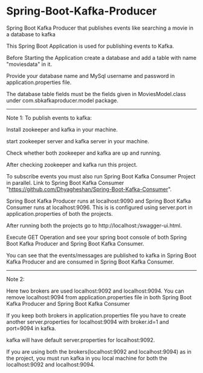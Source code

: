 # Spring-Boot-Kafka-Producer
Spring Boot Kafka Producer that publishes events like searching a movie in a database to kafka

This Spring Boot Application is used for publishing events to Kafka.

Before Starting the Application create a database and add a table with name "moviesdata" in it.

Provide your database name and MySql username and password in application.properties file.

The database table fields must be the fields given in MoviesModel.class under com.sbkafkaproducer.model package.


*************************************
Note 1: To publish events to kafka:


Install  zookeeper and kafka in your machine.

start zookeeper server and kafka server in your machine.
 
Check whether both zookeeper and kafka are up and running.

After checking zookeeper and kafka run this project.

To subscribe events you must also run Spring Boot Kafka Consumer Project in parallel. Link to Spring Boot Kafka Consumer "https://github.com/Dhyagheshan/Spring-Boot-Kafka-Consumer".

Spring Boot Kafka Producer runs at localhost:9090 and Spring Boot Kafka Consumer runs at localhost:9096. This is is configured using server.port in application.properties of both the projects.

After running both the projects go to http://localhost:<yourSpringBootKafkaProducerrunningport>/swagger-ui.html.

Execute GET Operation and see your spring boot console of both Spring Boot Kafka Producer and Spring Boot Kafka Consumer.

You can see that the events/messages are published to kafka in Spring Boot Kafka Producer and are consumed in Spring Boot Kafka Consumer.


*****************************************
Note 2:

Here two brokers are used localhost:9092 and localhost:9094. You can remove localhost:9094 from application.properties file in both Spring Boot Kafka Producer and Spring Boot Kafka Consumer 

If you keep both brokers in application.properties file you have to create another server.properties for localhost:9094 with broker.id=1 and port=9094 in kafka.

kafka will have default server.properties for localhost:9092.

If you are using both the brokers(localhost:9092 and localhost:9094) as in the project, you must run kafka in you local machine for both the localhost:9092 and localhost:9094.
